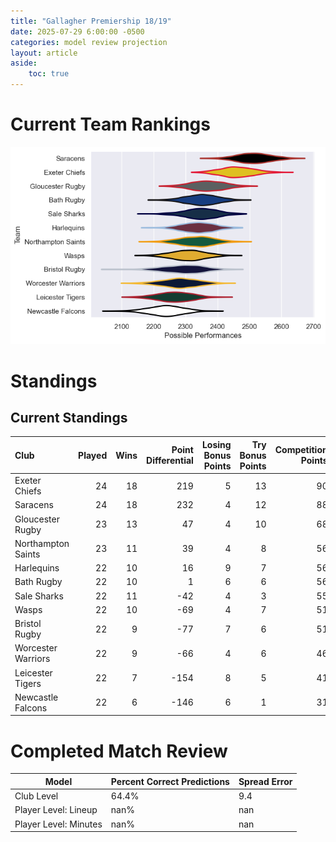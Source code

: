 ```yaml
---  
title: "Gallagher Premiership 18/19"  
date: 2025-07-29 6:00:00 -0500  
categories: model review projection  
layout: article  
aside:  
    toc: true  
---
```

# Current Team Rankings


![Club Rankings](plots/rankings_Gallagher_Premiership_1819.png)
# Standings

## Current Standings


| Club               |   Played |   Wins |   Point Differential |   Losing Bonus Points |   Try Bonus Points |   Competition Points |
|:-------------------|---------:|-------:|---------------------:|----------------------:|-------------------:|---------------------:|
| Exeter Chiefs      |       24 |     18 |                  219 |                     5 |                 13 |                   90 |
| Saracens           |       24 |     18 |                  232 |                     4 |                 12 |                   88 |
| Gloucester Rugby   |       23 |     13 |                   47 |                     4 |                 10 |                   68 |
| Northampton Saints |       23 |     11 |                   39 |                     4 |                  8 |                   56 |
| Harlequins         |       22 |     10 |                   16 |                     9 |                  7 |                   56 |
| Bath Rugby         |       22 |     10 |                    1 |                     6 |                  6 |                   56 |
| Sale Sharks        |       22 |     11 |                  -42 |                     4 |                  3 |                   55 |
| Wasps              |       22 |     10 |                  -69 |                     4 |                  7 |                   51 |
| Bristol Rugby      |       22 |      9 |                  -77 |                     7 |                  6 |                   51 |
| Worcester Warriors |       22 |      9 |                  -66 |                     4 |                  6 |                   46 |
| Leicester Tigers   |       22 |      7 |                 -154 |                     8 |                  5 |                   41 |
| Newcastle Falcons  |       22 |      6 |                 -146 |                     6 |                  1 |                   31 |



# Completed Match Review


| Model | Percent Correct Predictions | Spread Error |
| ------ | ------ | ------ |
| Club Level | 64.4% | 9.4 |
| Player Level: Lineup | nan% | nan |
| Player Level: Minutes | nan% | nan |

